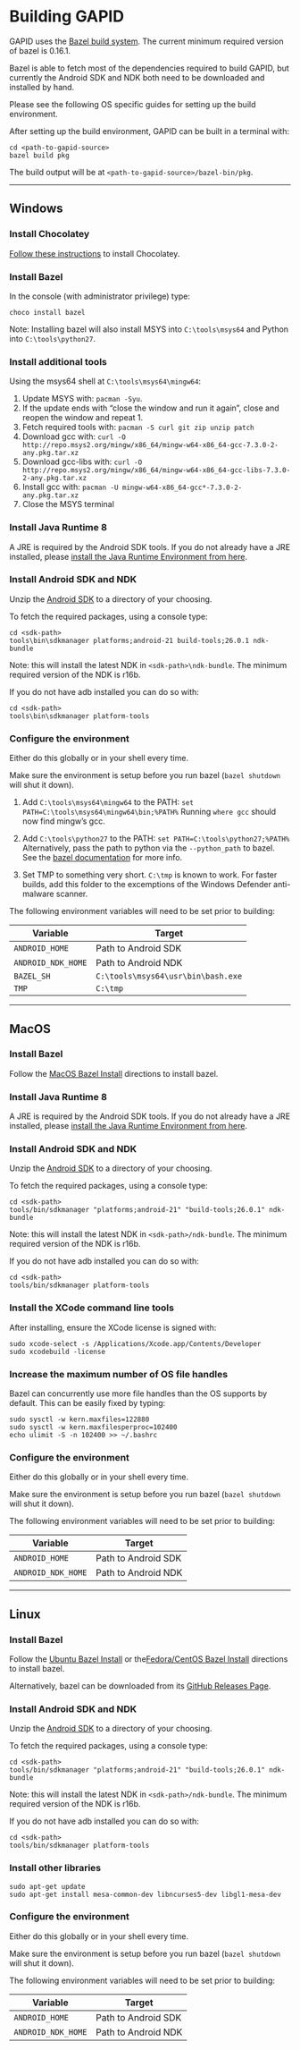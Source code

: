 # Building GAPID

GAPID uses the [Bazel build system](https://bazel.build/). The current minimum required version of bazel is 0.16.1.

Bazel is able to fetch most of the dependencies required to build GAPID, but currently the Android SDK and NDK both need to be downloaded and installed by hand.

Please see the following OS specific guides for setting up the build environment.

After setting up the build environment, GAPID can be built in a terminal with:

```
cd <path-to-gapid-source>
bazel build pkg
```

The build output will be at `<path-to-gapid-source>/bazel-bin/pkg`.

---

## Windows

### Install Chocolatey

[Follow these instructions](https://chocolatey.org/install) to install Chocolatey.

### Install Bazel

In the console (with administrator privilege) type:

`choco install bazel`

Note: Installing bazel will also install MSYS into `C:\tools\msys64` and Python into `C:\tools\python27`.

### Install additional tools

Using the msys64 shell at `C:\tools\msys64\mingw64`:
1. Update MSYS with: `pacman -Syu`.
2. If the update ends with “close the window and run it again”, close and reopen the window and repeat 1.
3. Fetch required tools with: `pacman -S curl git zip unzip patch`
4. Download gcc with: `curl -O http://repo.msys2.org/mingw/x86_64/mingw-w64-x86_64-gcc-7.3.0-2-any.pkg.tar.xz`
5. Download gcc-libs with: `curl -O http://repo.msys2.org/mingw/x86_64/mingw-w64-x86_64-gcc-libs-7.3.0-2-any.pkg.tar.xz`
6. Install gcc with: `pacman -U mingw-w64-x86_64-gcc*-7.3.0-2-any.pkg.tar.xz`
7. Close the MSYS terminal

### Install Java Runtime 8

A JRE is required by the Android SDK tools. If you do not already have a JRE installed, please [install the Java Runtime Environment from here](http://www.oracle.com/technetwork/java/javase/downloads/jre8-downloads-2133155.html).

### Install Android SDK and NDK

Unzip the [Android SDK](https://dl.google.com/android/repository/sdk-tools-windows-3859397.zip) to a directory of your choosing.

To fetch the required packages, using a console type:

```
cd <sdk-path>
tools\bin\sdkmanager platforms;android-21 build-tools;26.0.1 ndk-bundle
```

Note: this will install the latest NDK in `<sdk-path>\ndk-bundle`. The minimum required version of the NDK is r16b.

If you do not have adb installed you can do so with:
```
cd <sdk-path>
tools\bin\sdkmanager platform-tools
```

### Configure the environment

Either do this globally or in your shell every time.

Make sure the environment is setup before you run bazel (`bazel shutdown` will shut it down).

1. Add `C:\tools\msys64\mingw64` to the PATH:
   `set PATH=C:\tools\msys64\mingw64\bin;%PATH%`
   Running `where gcc` should now find mingw’s gcc.

1. Add `C:\tools\python27` to the PATH:
   `set PATH=C:\tools\python27;%PATH%`
   Alternatively, pass the path to python via the `--python_path` to bazel. See the [bazel documentation](https://docs.bazel.build/versions/master/windows.html#build-python) for more info.

1. Set TMP to something very short. `C:\tmp` is known to work. For faster builds, add this folder to the excemptions of the Windows Defender anti-malware scanner.

The following environment variables will need to be set prior to building:

| Variable            | Target                             |
| ------------------- | ---------------------------------- |
| `ANDROID_HOME`      | Path to Android SDK                |
| `ANDROID_NDK_HOME`  | Path to Android NDK                |
| `BAZEL_SH`          | `C:\tools\msys64\usr\bin\bash.exe` |
| `TMP`               | `C:\tmp`                           |

---

## MacOS

### Install Bazel

Follow the [MacOS Bazel Install](https://docs.bazel.build/versions/master/install-os-x.html) directions to install bazel.

### Install Java Runtime 8

A JRE is required by the Android SDK tools. If you do not already have a JRE installed, please [install the Java Runtime Environment from here](http://www.oracle.com/technetwork/java/javase/downloads/jre8-downloads-2133155.html).

### Install Android SDK and NDK

Unzip the [Android SDK](https://dl.google.com/android/repository/sdk-tools-darwin-3859397.zip) to a directory of your choosing.

To fetch the required packages, using a console type:

```
cd <sdk-path>
tools/bin/sdkmanager "platforms;android-21" "build-tools;26.0.1" ndk-bundle
```

Note: this will install the latest NDK in `<sdk-path>/ndk-bundle`. The minimum required version of the NDK is r16b.

If you do not have adb installed you can do so with:
```
cd <sdk-path>
tools/bin/sdkmanager platform-tools
```

### Install the XCode command line tools

After installing, ensure the XCode license is signed with:

```
sudo xcode-select -s /Applications/Xcode.app/Contents/Developer
sudo xcodebuild -license
```

### Increase the maximum number of OS file handles

Bazel can concurrently use more file handles than the OS supports by default. This can be easily fixed by typing:

```
sudo sysctl -w kern.maxfiles=122880
sudo sysctl -w kern.maxfilesperproc=102400
echo ulimit -S -n 102400 >> ~/.bashrc
```

### Configure the environment

Either do this globally or in your shell every time.

Make sure the environment is setup before you run bazel (`bazel shutdown` will shut it down).

The following environment variables will need to be set prior to building:

| Variable            | Target               |
| ------------------- | -------------------- |
| `ANDROID_HOME`      | Path to Android SDK  |
| `ANDROID_NDK_HOME`  | Path to Android NDK  |

---

## Linux

### Install Bazel

Follow the [Ubuntu Bazel Install](https://docs.bazel.build/versions/master/install-ubuntu.html) or the[Fedora/CentOS Bazel Install](https://docs.bazel.build/versions/master/install-redhat.html) directions to install bazel.

Alternatively, bazel can be downloaded from its [GitHub Releases Page](https://github.com/bazelbuild/bazel/releases).

### Install Android SDK and NDK

Unzip the [Android SDK](https://dl.google.com/android/repository/sdk-tools-linux-3859397.zip) to a directory of your choosing.

To fetch the required packages, using a console type:

```
cd <sdk-path>
tools/bin/sdkmanager "platforms;android-21" "build-tools;26.0.1" ndk-bundle
```

Note: this will install the latest NDK in `<sdk-path>/ndk-bundle`. The minimum required version of the NDK is r16b.

If you do not have adb installed you can do so with:
```
cd <sdk-path>
tools/bin/sdkmanager platform-tools
```

### Install other libraries

```
sudo apt-get update
sudo apt-get install mesa-common-dev libncurses5-dev libgl1-mesa-dev
```

### Configure the environment

Either do this globally or in your shell every time.

Make sure the environment is setup before you run bazel (`bazel shutdown` will shut it down).

The following environment variables will need to be set prior to building:

| Variable            | Target              |
| ------------------- | ------------------- |
| `ANDROID_HOME`      | Path to Android SDK |
| `ANDROID_NDK_HOME`  | Path to Android NDK |
